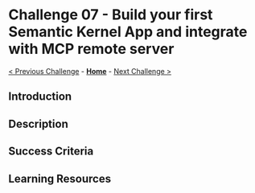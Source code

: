 # Challenge 07 - Build your first Semantic Kernel App and integrate with MCP remote server

 [< Previous Challenge](./Challenge-06.md) - **[Home](../README.md)** - [Next Challenge >](./Challenge-08.md)
 
## Introduction

## Description

## Success Criteria
  
## Learning Resources